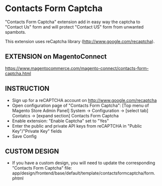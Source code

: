 Contacts Form Captcha
=====================

"Contacts Form Captcha" extension add in easy way the captcha to "Contact Us" form and will protect "Contact US" form from unwanted spambots.

This extension uses reCaptcha library (http://www.google.com/recaptcha).

## EXTENSION on MagentoConnect
https://www.magentocommerce.com/magento-connect/contacts-form-captcha.html

## INSTRUCTION
* Sign up for a reCAPTCHA account on http://www.google.com/recaptcha
* Open configuration page of "Contacts Form Captcha": [Top menu of Magento Store Admin Panel] System -> Configuration -> [select tab] Contatcs -> [expand section] Contacts Form Captcha
* Enable extension: "Enable Captcha" set to "Yes"
* Enter the public and private API keys from reCAPTCHA in "Public Key"/"Private Key" fields
* Save Config

## CUSTOM DESIGN
* If you have a custom design, you will need to update the corresponding "Contacts Form Captcha" file:
    app/design/frontend/base/default/template/contactsformcaptcha/form.phtml
